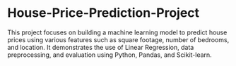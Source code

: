 # House-Price-Prediction-Project
This project focuses on building a machine learning model to predict house prices using various features such as square footage, number of bedrooms, and location. It demonstrates the use of Linear Regression, data preprocessing, and evaluation using Python, Pandas, and Scikit-learn.
